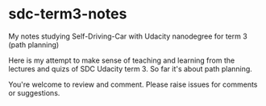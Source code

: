 # sdc-term3-notes
My notes studying Self-Driving-Car with Udacity nanodegree for term 3 (path planning)

Here is my attempt to make sense of teaching and learning from the lectures and quizs of SDC Udacity term 3. 
So far it's about path planning. 

You're welcome to review and comment. Please raise issues for comments or suggestions. 
